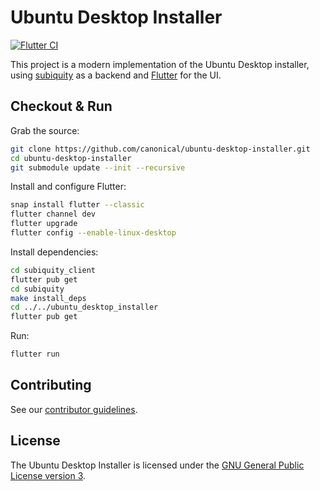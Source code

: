 # Ubuntu Desktop Installer

[![Flutter CI](https://github.com/canonical/ubuntu-desktop-installer/workflows/Flutter%20CI/badge.svg)](https://github.com/canonical/ubuntu-desktop-installer/actions)

This project is a modern implementation of the Ubuntu Desktop installer, using [subiquity](https://github.com/canonical/subiquity) as a backend and [Flutter](https://flutter.dev/) for the UI.

## Checkout & Run

Grab the source:
```sh
git clone https://github.com/canonical/ubuntu-desktop-installer.git
cd ubuntu-desktop-installer
git submodule update --init --recursive
```

Install and configure Flutter:
```sh
snap install flutter --classic
flutter channel dev
flutter upgrade
flutter config --enable-linux-desktop
```

Install dependencies:
```sh
cd subiquity_client
flutter pub get
cd subiquity
make install_deps
cd ../../ubuntu_desktop_installer
flutter pub get
```

Run:
```sh
flutter run
```

## Contributing

See our [contributor guidelines](CONTRIBUTING.md).

## License

The Ubuntu Desktop Installer is licensed under the [GNU General Public License version 3](LICENSE).
